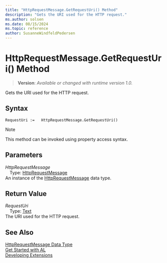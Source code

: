 ```yaml
---
title: "HttpRequestMessage.GetRequestUri() Method"
description: "Gets the URI used for the HTTP request."
ms.author: solsen
ms.date: 08/15/2024
ms.topic: reference
author: SusanneWindfeldPedersen
---
```

[//]: # (START>DO_NOT_EDIT)
[//]: # (IMPORTANT:Do not edit any of the content between here and the END>DO_NOT_EDIT.)
[//]: # (Any modifications should be made in the .xml files in the ModernDev repo.)
# HttpRequestMessage.GetRequestUri() Method
> **Version**: _Available or changed with runtime version 1.0._

Gets the URI used for the HTTP request.


## Syntax
```AL
RequestUri :=   HttpRequestMessage.GetRequestUri()
```
> [!NOTE]
> This method can be invoked using property access syntax.
## Parameters
*HttpRequestMessage*  
&emsp;Type: [HttpRequestMessage](httprequestmessage-data-type.md)  
An instance of the [HttpRequestMessage](httprequestmessage-data-type.md) data type.  

## Return Value
*RequestUri*  
&emsp;Type: [Text](../text/text-data-type.md)  
The URI used for the HTTP request.


[//]: # (IMPORTANT: END>DO_NOT_EDIT)
## See Also
[HttpRequestMessage Data Type](httprequestmessage-data-type.md)  
[Get Started with AL](../../devenv-get-started.md)  
[Developing Extensions](../../devenv-dev-overview.md)